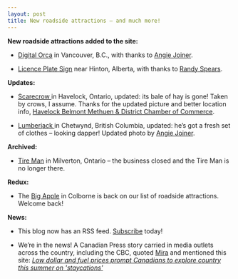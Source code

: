 ```yaml
---
layout: post
title: New roadside attractions – and much more!
---
```


**New roadside attractions added to the site:**

* [Digital Orca](http://roadsideattractions.ca/orca.html) in Vancouver, B.C., with thanks to [Angie Joiner](mailto:shoutenshi@gmail.com).

* [Licence Plate Sign](http://roadsideattractions.ca/licence.html) near Hinton, Alberta, with thanks to [Randy Spears](mailto:spandy1977@hotmail.com).

**Updates:**

* [Scarecrow ](http://roadsideattractions.ca/scarecrow.html)in Havelock, Ontario, updated: its bale of hay is gone! Taken by crows, I assume. Thanks for the updated picture and better location info, [Havelock Belmont Methuen & District Chamber of Commerce](http://www.havelockchamber.com/index.html).

* [Lumberjack ](http://roadsideattractions.ca/clumberjack.html)in Chetwynd, British Columbia, updated: he’s got a fresh set of clothes – looking dapper! Updated photo by [Angie Joiner](mailto:shoutenshi@gmail.com).

**Archived:**

* [Tire Man](http://roadsideattractions.ca/milverton.html) in Milverton, Ontario – the business closed and the Tire Man is no longer there.

**Redux:**

* The [Big Apple](http://roadsideattractions.ca/apple.html) in Colborne is back on our list of roadside attractions. Welcome back!

**News:**

* This blog now has an RSS feed. [Subscribe](subscribe) today!

* We’re in the news! A Canadian Press story carried in media outlets across the country, including the CBC, quoted [Mira](mailto:mmsm.geo@gmail.com) and mentioned this site: *[Low dollar and fuel prices prompt Canadians to explore country this summer on 'staycations'](http://ift.tt/25IMaq7)*
